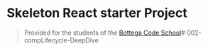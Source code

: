 # Skeleton React starter Project

> Provided for the students of the [Bottega Code School](https://bottega.tech/)#   0 0 2 - c o m p L i f e c y c l e - D e e p D i v e  
 